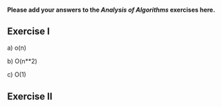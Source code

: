 #### Please add your answers to the ***Analysis of  Algorithms*** exercises here.

## Exercise I

a) o(n)


b) O(n**2)


c) O(1)

## Exercise II
